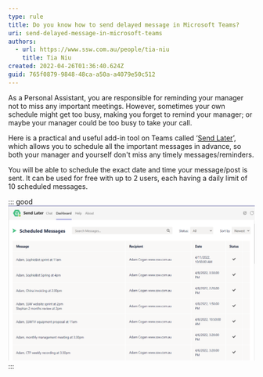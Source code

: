 ```yaml
---
type: rule
title: Do you know how to send delayed message in Microsoft Teams?
uri: send-delayed-message-in-microsoft-teams
authors:
  - url: https://www.ssw.com.au/people/tia-niu
    title: Tia Niu
created: 2022-04-26T01:36:40.624Z
guid: 765f0879-9848-48ca-a50a-a4079e50c512
---
```

As a Personal Assistant, you are responsible for reminding your manager not to miss any important meetings. However, sometimes your own schedule might get too busy, making you forget to remind your manager; or maybe your manager could be too busy to take your call.  

<!--endintro-->

Here is a practical and useful add-in tool on Teams called ‘[Send Later](https://sendlater.cemble.com/#)’, which allows you to schedule all the important messages in advance, so both your manager and yourself don't miss any timely messages/reminders.

You will be able to schedule the exact date and time your message/post is sent. It can be used for free with up to 2 users, each having a daily limit of 10 scheduled messages. 

::: good
![Figure: Scheduled/sent messages using Send Later](send-later-message-example.png)
:::
